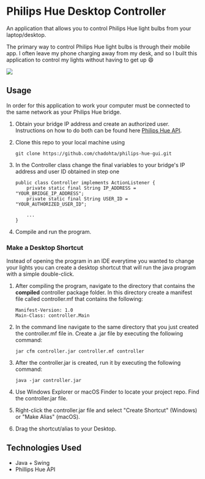 # Philips Hue Desktop Controller

An application that allows you to control Philips Hue 
light bulbs from your laptop/desktop.

The primary way to control Philips Hue light bulbs is through their mobile app.
I often leave my phone charging away from my desk, and so I built this application 
to control my lights without having to get up 😄

![](demo.gif)

## Usage

In order for this application to work your computer must be connected to the same
network as your Philips Hue bridge.

1. Obtain your bridge IP address and create an authorized user. Instructions on how to do 
both can be found here [Philips Hue API](https://developers.meethue.com/develop/get-started-2/).
   
2. Clone this repo to your local machine using
    ```
    git clone https://github.com/chadohta/philips-hue-gui.git
    ```
   
3. In the Controller class change the final variables to your bridge's IP address and user ID obtained in step one
    ```
    public class Controller implements ActionListener {
        private static final String IP_ADDRESS = "YOUR_BRIDGE_IP_ADDRESS";
        private static final String USER_ID = "YOUR_AUTHORIZED_USER_ID";
        
        ...
    }
    ```
4. Compile and run the program.

### Make a Desktop Shortcut

Instead of opening the program in an IDE everytime you wanted to change your lights you can create 
a desktop shortcut that will run the java program with a simple double-click.

1. After compiling the program, navigate to the directory that contains the **compiled** controller package folder. 
   In this directory create a manifest file called controller.mf that contains the following:
   ```
   Manifest-Version: 1.0
   Main-Class: controller.Main
   ```

2. In the command line navigate to the same directory that you just created the controller.mf file in.
Create a .jar file by executing the following command:
   ```
   jar cfm controller.jar controller.mf controller
   
   ```
   
4. After the controller.jar is created, run it by executing the following command:
   ```
   java -jar controller.jar
   ```

3. Use Windows Explorer or macOS Finder to locate your project repo. Find the controller.jar file. 
   
4. Right-click the controller.jar file and select "Create Shortcut" (Windows) or "Make Alias" (macOS).

5. Drag the shortcut/alias to your Desktop.

## Technologies Used

* Java + Swing
* Phillips Hue API
